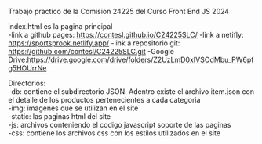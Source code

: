 Trabajo practico de la Comision 24225 del Curso Front End JS 2024

index.html es la pagina principal  
-link a github pages: https://contesl.github.io/C24225SLC/
-link a netifly: https://sportsprook.netlify.app/
-link a repositorio git: https://github.com/contesl/C24225SLC.git
-Google Drive:https://drive.google.com/drive/folders/Z2UzLmD0xIVSOdMbu_PW6pfg5HOUrrNe

Directorios:  
-db: contiene el subdirectorio JSON. Adentro existe el archivo item.json con el detalle de los productos pertenecientes a cada categoria  
-img: imagenes que se utilizan en el site  
-static: las paginas html del site  
-js: archivos conteniendo el codigo javascript soporte de las paginas  
-css: contiene los archivos css con los estilos utilizados en el site  

